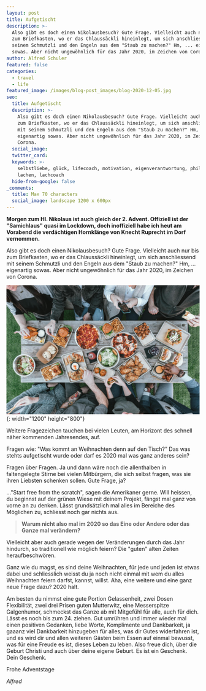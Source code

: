```yaml
---
layout: post
title: Aufgetischt
description: >-
  Also gibt es doch einen Nikolausbesuch? Gute Frage. Vielleicht auch nur bis
  zum Briefkasten, wo er das Chlaussäckli hineinlegt, um sich anschliessend mit
  seinem Schmutzli und den Engeln aus dem "Staub zu machen?" Hm, ... eigenartig
  sowas. Aber nicht ungewöhnlich für das Jahr 2020, im Zeichen von Corona. 
author: Alfred Schuler
featured: false
categories:
  - travel
  - life
featured_image: /images/blog-post_images/blog-2020-12-05.jpg
seo:
  title: Aufgetischt
  description: >-
    Also gibt es doch einen Nikolausbesuch? Gute Frage. Vielleicht auch nur bis
    zum Briefkasten, wo er das Chlaussäckli hineinlegt, um sich anschliessend
    mit seinem Schmutzli und den Engeln aus dem "Staub zu machen?" Hm, ...
    eigenartig sowas. Aber nicht ungewöhnlich für das Jahr 2020, im Zeichen von
    Corona.
  social_image:
  twitter_card:
  keywords: >-
    selbstliebe, glück, lifecoach, motivation, eigenverantwortung, philosophie,
    lachen, lachcoach
  hide-from-google: false
_comments:
  title: Max 70 characters
  social_image: landscape 1200 x 600px
---
```

**Morgen zum Hl. Nikolaus ist auch gleich der 2. Advent. Offiziell ist der "Samichlaus" quasi im Lockdown, doch inoffiziell habe ich heut am Vorabend die verdächtigen Hornklänge von Knecht Ruprecht im Dorf vernommen.**

Also gibt es doch einen Nikolausbesuch? Gute Frage. Vielleicht auch nur bis zum Briefkasten, wo er das Chlaussäckli hineinlegt, um sich anschliessend mit seinem Schmutzli und den Engeln aus dem "Staub zu machen?" Hm, … eigenartig sowas. Aber nicht ungewöhnlich für das Jahr 2020, im Zeichen von Corona.

![](/images/blog-post_images/blog-2020-12-05.jpg){: width="1200" height="800"}

Weitere Fragezeichen tauchen bei vielen Leuten, am Horizont des schnell näher kommenden Jahresendes, auf.

Fragen wie: "Was kommt an Weihnachten denn auf den Tisch?" Das was stehts aufgetischt wurde oder darf es 2020 mal was ganz anderes sein?

Fragen über Fragen. Ja und dann wäre noch die allenthalben in faltengelegte Stirne bei vielen Mitbürgern, die sich selbst fragen, was sie ihren Liebsten schenken sollen. Gute Frage, ja?

…"Start free from the scratch", sagen die Amerikaner gerne. Will heissen, du beginnst auf der grünen Wiese mit deinem Projekt, fängst mal ganz von vorne an zu denken. Lässt grundsätzlich mal alles im Bereiche des Möglichen zu, schliesst noch gar nichts aus.

> **Warum nicht also mal im 2020 so das Eine oder Andere oder das Ganze mal verändern?**

Vielleicht aber auch gerade wegen der Veränderungen durch das Jahr hindurch, so traditionell wie möglich feiern? Die "guten" alten Zeiten heraufbeschwören.

Ganz wie du magst, es sind deine Weihnachten, für jede und jeden ist etwas dabei und schliesslich weisst du ja noch nicht einmal mit wem du alles Weihnachten feiern darfst, kannst, willst. Aha, eine weitere und eine ganz neue Frage dazu? 2020 halt.

Am besten du nimmst eine gute Portion Gelassenheit, zwei Dosen Flexibilität, zwei drei Prisen guten Mutterwitz, eine Messerspitze Galgenhumor, schmeckst das Ganze ab mit Mitgefühl für alle, auch für dich. Lässt es noch bis zum 24. ziehen. Gut umrühren und immer wieder mal einen positiven Gedanken, liebe Worte, Komplimente und Dankbarkeit, ja gaaanz viel Dankbarkeit hinzugeben für alles, was dir Gutes widerfahren ist, und es wird dir und allen weiteren Gästen beim Essen auf einmal bewusst, was für eine Freude es ist, dieses Leben zu leben. Also freue dich, über die Geburt Christi und auch über deine eigene Geburt. Es ist ein Geschenk. Dein Geschenk.

Frohe Adventstage

*Alfred*
